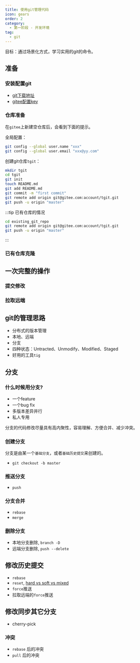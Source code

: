 ```yaml
---
title: 使用git管理代码
icon: gears
order: 2
category:
  - 第一阶段 - 开发环境
tag:
  - git
---
```


目标：通过场景化方式，学习实用的git的命令。

## 准备

### 安装配置git
- [git下载地址](https://git-scm.com/download/win)
- [gitee配置key](https://help.gitee.com/repository/ssh-key/generate-and-add-ssh-public-key)

### 仓库准备
在`gitee`上新建空仓库后，会看到下面的提示。

全局配置：
```bash
git config --global user.name "xxx"
git config --global user.email "xxx@yy.com"
```

创建git仓库`tgit`：
```bash
mkdir tgit
cd tgit
git init 
touch README.md
git add README.md
git commit -m "first commit"
git remote add origin git@gitee.com:account/tgit.git
git push -u origin "master"
```

:::tip 已有仓库的情况
```bash
cd existing_git_repo
git remote add origin git@gitee.com:account/tgit.git
git push -u origin "master"
```
:::

### 已有仓库克隆

## 一次完整的操作
### 提交修改

### 拉取远端

## git的管理思路
- 分布式的版本管理
- 本地、远端
- 分支
- 四种状态：Untracted、Unmodify、Modified、Staged
- 好用的工具`tig`

## 分支

### 什么时候用分支?
- 一个feature
- 一个bug fix
- 多版本差异并行
- 私人专用

分支的代码修改尽量具有高内聚性，容易理解、方便合并、减少冲突。

### 创建分支
分支是由某一个`基础分支`，或者`基础历史提交`来创建的。
- `git checkout -b master`

### 推送分支
- `push`

### 分支合并
- `rebase`
- `merge`

### 删除分支
- 本地分支删除, `branch -D`
- 远端分支删除, `push --delete`

## 修改历史提交
- `rebase`
- `reset`, [hard vs soft vs mixed](https://stackoverflow.com/questions/3528245/whats-the-difference-between-git-reset-mixed-soft-and-hard)
- `force`推送
- 拉取远端的`force`推送

## 修改同步其它分支
- cherry-pick


### 冲突
- `rebase` 后的冲突
- `pull` 后的冲突
